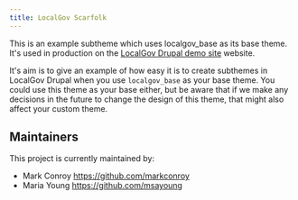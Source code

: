 ```yaml
---
title: LocalGov Scarfolk
---
```


This is an example subtheme which uses localgov_base as its base theme. It's used in production on the [LocalGov Drupal demo site](https://demo.localgovdrupal.org) website.

It's aim is to give an example of how easy it is to create subthemes in LocalGov Drupal when you use `localgov_base` as your base theme. You could use this theme as your base either, but be aware that if we make any decisions in the future to change the design of this theme, that might also affect your custom theme.

## Maintainers

This project is currently maintained by: 

 - Mark Conroy https://github.com/markconroy
 - Maria Young https://github.com/msayoung